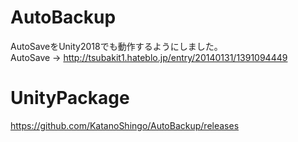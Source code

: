 # AutoBackup
AutoSaveをUnity2018でも動作するようにしました。  
AutoSave → http://tsubakit1.hateblo.jp/entry/20140131/1391094449 
# UnityPackage
https://github.com/KatanoShingo/AutoBackup/releases
